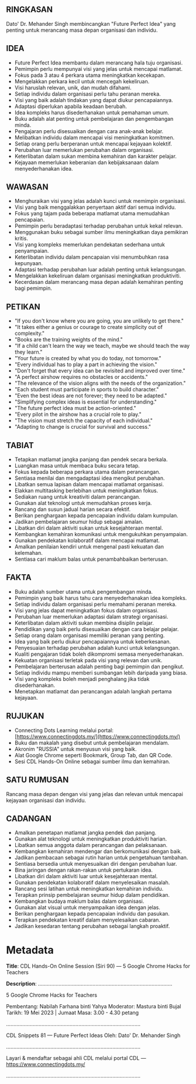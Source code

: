 ## RINGKASAN
Dato' Dr. Mehander Singh membincangkan "Future Perfect Idea" yang penting untuk merancang masa depan organisasi dan individu.

## IDEA
- Future Perfect Idea membantu dalam merancang hala tuju organisasi.
- Pemimpin perlu mempunyai visi yang jelas untuk mencapai matlamat.
- Fokus pada 3 atau 4 perkara utama meningkatkan kecekapan.
- Mengelakkan perkara kecil untuk mencegah kekeliruan.
- Visi haruslah relevan, unik, dan mudah difahami.
- Setiap individu dalam organisasi perlu tahu peranan mereka.
- Visi yang baik adalah tindakan yang dapat diukur pencapaiannya.
- Adaptasi diperlukan apabila keadaan berubah.
- Idea kompleks harus disederhanakan untuk pemahaman umum.
- Buku adalah alat penting untuk pembelajaran dan pengembangan minda.
- Pengajaran perlu disesuaikan dengan cara anak-anak belajar.
- Melibatkan individu dalam mencapai visi meningkatkan komitmen.
- Setiap orang perlu berperanan untuk mencapai kejayaan kolektif.
- Perubahan luar memerlukan perubahan dalam organisasi.
- Keterlibatan dalam sukan membina kemahiran dan karakter pelajar.
- Kejayaan memerlukan keberanian dan kebijaksanaan dalam menyederhanakan idea.

## WAWASAN
- Menghuraikan visi yang jelas adalah kunci untuk memimpin organisasi.
- Visi yang baik menggalakkan penyertaan aktif dari semua individu.
- Fokus yang tajam pada beberapa matlamat utama memudahkan pencapaian.
- Pemimpin perlu beradaptasi terhadap perubahan untuk kekal relevan.
- Menggunakan buku sebagai sumber ilmu meningkatkan daya pemikiran kritis.
- Visi yang kompleks memerlukan pendekatan sederhana untuk penyampaian.
- Keterlibatan individu dalam pencapaian visi menumbuhkan rasa kepunyaan.
- Adaptasi terhadap perubahan luar adalah penting untuk kelangsungan.
- Mengelakkan kekeliruan dalam organisasi meningkatkan produktiviti.
- Kecerdasan dalam merancang masa depan adalah kemahiran penting bagi pemimpin.

## PETIKAN
- "If you don't know where you are going, you are unlikely to get there."
- "It takes either a genius or courage to create simplicity out of complexity."
- "Books are the training weights of the mind."
- "If a child can't learn the way we teach, maybe we should teach the way they learn."
- "Your future is created by what you do today, not tomorrow."
- "Every individual has to play a part in achieving the vision."
- "Don't forget that every idea can be revisited and improved over time."
- "A perfect airshow requires no obstacles or accidents."
- "The relevance of the vision aligns with the needs of the organization."
- "Each student must participate in sports to build character."
- "Even the best ideas are not forever; they need to be adapted."
- "Simplifying complex ideas is essential for understanding."
- "The future perfect idea must be action-oriented."
- "Every pilot in the airshow has a crucial role to play."
- "The vision must stretch the capacity of each individual."
- "Adapting to change is crucial for survival and success."

## TABIAT
- Tetapkan matlamat jangka panjang dan pendek secara berkala.
- Luangkan masa untuk membaca buku secara tetap.
- Fokus kepada beberapa perkara utama dalam perancangan.
- Sentiasa menilai dan mengadaptasi idea mengikut perubahan.
- Libatkan semua lapisan dalam mencapai matlamat organisasi.
- Elakkan multitasking berlebihan untuk meningkatkan fokus.
- Sediakan ruang untuk kreativiti dalam perancangan.
- Gunakan alat teknologi untuk memudahkan proses kerja.
- Rancang dan susun jadual harian secara efektif.
- Berikan penghargaan kepada pencapaian individu dalam kumpulan.
- Jadikan pembelajaran seumur hidup sebagai amalan.
- Libatkan diri dalam aktiviti sukan untuk kesejahteraan mental.
- Kembangkan kemahiran komunikasi untuk mengukuhkan penyampaian.
- Gunakan pendekatan kolaboratif dalam mencapai matlamat.
- Amalkan penilaian kendiri untuk mengenal pasti kekuatan dan kelemahan.
- Sentiasa cari maklum balas untuk penambahbaikan berterusan.

## FAKTA
- Buku adalah sumber utama untuk pengembangan minda.
- Pemimpin yang baik harus tahu cara menyederhanakan idea kompleks.
- Setiap individu dalam organisasi perlu memahami peranan mereka.
- Visi yang jelas dapat meningkatkan fokus dalam organisasi.
- Perubahan luar memerlukan adaptasi dalam strategi organisasi.
- Keterlibatan dalam aktiviti sukan membina disiplin pelajar.
- Pendidikan yang baik perlu disesuaikan dengan cara belajar pelajar.
- Setiap orang dalam organisasi memiliki peranan yang penting.
- Idea yang baik perlu diukur pencapaiannya untuk keberkesanan.
- Penyesuaian terhadap perubahan adalah kunci untuk kelangsungan.
- Kualiti pengajaran tidak boleh dikompromi semasa menyederhanakan.
- Kekuatan organisasi terletak pada visi yang relevan dan unik.
- Pembelajaran berterusan adalah penting bagi pemimpin dan pengikut.
- Setiap individu mampu memberi sumbangan lebih daripada yang biasa.
- Visi yang kompleks boleh menjadi penghalang jika tidak disederhanakan.
- Menetapkan matlamat dan perancangan adalah langkah pertama kejayaan.

## RUJUKAN
- Connecting Dots Learning melalui portal: [https://www.connectingdots.my/](https://www.connectingdots.my/)
- Buku dan makalah yang disebut untuk pembelajaran mendalam.
- Akronim "RUSSIA" untuk menyusun visi yang baik.
- Alat Google Chrome seperti Bookmark, Group Tab, dan QR Code.
- Sesi CDL Hands-On Online sebagai sumber ilmu dan kemahiran.

## SATU RUMUSAN
Rancang masa depan dengan visi yang jelas dan relevan untuk mencapai kejayaan organisasi dan individu.

## CADANGAN
- Amalkan penetapan matlamat jangka pendek dan panjang.
- Gunakan alat teknologi untuk meningkatkan produktiviti harian.
- Libatkan semua anggota dalam perancangan dan pelaksanaan.
- Kembangkan kemahiran mendengar dan berkomunikasi dengan baik.
- Jadikan pembacaan sebagai rutin harian untuk pengetahuan tambahan.
- Sentiasa bersedia untuk menyesuaikan diri dengan perubahan luar.
- Bina jaringan dengan rakan-rakan untuk pertukaran idea.
- Libatkan diri dalam aktiviti luar untuk kesejahteraan mental.
- Gunakan pendekatan kolaboratif dalam menyelesaikan masalah.
- Rancang sesi latihan untuk meningkatkan kemahiran individu.
- Terapkan prinsip pembelajaran seumur hidup dalam pendidikan.
- Kembangkan budaya maklum balas dalam organisasi.
- Gunakan alat visual untuk menyampaikan idea dengan jelas.
- Berikan penghargaan kepada pencapaian individu dan pasukan.
- Terapkan pendekatan kreatif dalam menyelesaikan cabaran.
- Jadikan kesedaran tentang perubahan sebagai langkah proaktif.

# Metadata
**Title**: CDL Hands-On Online Session (Siri 90) — 5 Google Chrome Hacks for Teachers

**Description**: ...........................................................................................

5 Google Chrome Hacks for Teachers

Pembentang: Nabilah Farhana binti Yahya 
Moderator: Mastura binti Bujal
Tarikh: 19 Mei 2023   |   Jumaat
Masa: 3.00  - 4.30 petang

...........................................................................................

CDL Snippets 81 — Future Perfect Ideas
Oleh: Dato' Dr. Mehander Singh

...........................................................................................

Layari & mendaftar sebagai ahli CDL melalui portal CDL — https://www.connectingdots.my/

...........................................................................................
